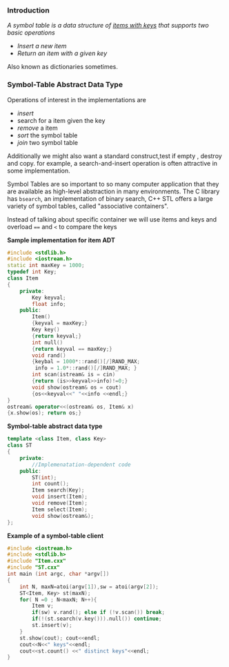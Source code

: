 ### Introduction

*A symbol table is a data structure of <u>items with keys</u> that supports two basic operations*

- *Insert a new item*
- *Return an item with a given key*

Also known as dictionaries sometimes.

### Symbol-Table Abstract Data Type

Operations of interest in the implementations are

- *insert*
- search for a item given the key
- *remove* a item
- *sort* the symbol table
- *join* two symbol table

Additionally we might also want a standard construct,test if empty , destroy and copy. for example, a search-and-insert operation is often attractive in some implementation.

Symbol Tables are so important to so many computer application that they are available as high-level abstraction in many environments. The C library has `bsearch`, an implementation of binary search, C++ STL offers a large variety of symbol tables, called "associative containers".

Instead of talking about specific container we will use items and keys and overload `==` and `<` to compare the keys

**Sample implementation for item ADT**

````c++
#include <stdlib.h>
#include <iostream.h>
static int maxKey = 1000;
typedef int Key;
class Item
{
    private:
    	Key keyval;
    	float info;
    public:
    	Item()
        {keyval = maxKey;}
    	Key key()
        {return keyval;}
    	int null()
        {return keyval == maxKey;}
    	void rand()
        {keybal = 1000*::rand()[/]RAND_MAX;
         info = 1.0*::rand()[/]RAND_MAX; }
    	int scan(istream& is = cin)
        {return (is>>keyval>>info)!=0;}
    	void show(ostream& os = cout)
        {os<<keyval<<" "<<info <<endl;}
}
ostream& operator<<(ostream& os, Item& x)
{x.show(os); return os;}
````

**Symbol-table abstract data type**

````c++
template <class Item, class Key>
class ST
{
    private:
    	//Implemenatation-dependent code
    public:
    	ST(int);
    	int count();
    	Item search(Key);
    	void insert(Item);
    	void remove(Item);
    	Item select(Item);
    	void show(ostream&);
};
````

**Example of a symbol-table client**

````c++
#include <iostream.h>
#include <stdlib.h>
#include "Item.cxx"
#include "ST.cxx"
int main (int argc, char *argv[])
{
    int N, maxN=atoi(argv[1]),sw = atoi(argv[2]);
    ST<Item, Key> st(maxN);
    for( N =0 ; N<maxN; N++){
        Item v;
        if(sw) v.rand(); else if (!v.scan()) break;
        if(!(st.search(v.key())).null()) continue;
        st.insert(v);
    }
    st.show(cout); cout<<endl;
    cout<<N<<" keys"<<endl;
    cout<<st.count() <<" distinct keys"<<endl;
}
````

